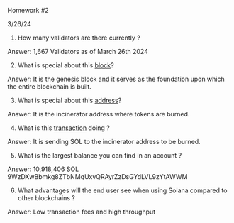 Homework #2

3/26/24

1. How many validators are there currently ?

  Answer: 1,667 Validators as of March 26th 2024

2. What is special about this [block](https://explorer.solana.com/block/0)?

  Answer: It is the genesis block and it serves as the foundation upon which the entire blockchain is built.

3. What is special about this [address](https://explorer.solana.com/address/1nc1nerator11111111111111111111111111111111)?

  Answer: It is the incinerator address where tokens are burned.

4. What is this [transaction](https://explorer.solana.com/tx/45pGoC4Rr3fJ1TKrsiRkhHRbdUeX7633XAGVec6XzVdpRbzQgHhe6ZC6Uq164MPWtiqMg7wCkC6Wy3jy2BqsDEKf) doing ?

  Answer: It is sending SOL to the incinerator address to be burned.

5. What is the largest balance you can find in an account ?

  Answer: 10,918,406 SOL 9WzDXwBbmkg8ZTbNMqUxvQRAyrZzDsGYdLVL9zYtAWWM

6. What advantages will the end user see when using Solana compared to other blockchains ? 

  Answer: Low transaction fees and high throughput
